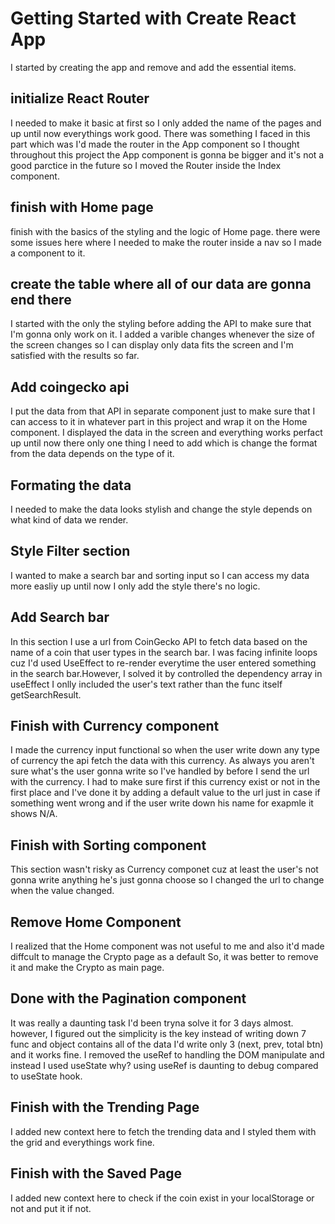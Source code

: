 # Getting Started with Create React App

I started by creating the app and remove and add the essential items.

## initialize React Router

I needed to make it basic at first so I only added the name of the pages and up until now everythings work good.
There was something I faced in this part which was I'd made the router in the App component so I thought throughout this project the App component is gonna be bigger and it's not a good parctice in the future so I moved the Router inside the Index component.

## finish with Home page

finish with the basics of the styling and the logic of Home page.
there were some issues here where I needed to make the router inside a nav so I made a component to it.

## create the table where all of our data are gonna end there

I started with the only the styling before adding the API to make sure that I'm gonna only work on it.
I added a varible changes whenever the size of the screen changes so I can display only data fits the screen and I'm satisfied with the results so far.

## Add coingecko api

I put the data from that API in separate component just to make sure that I can access to it in whatever part in this project and wrap it on the Home component.
I displayed the data in the screen and everything works perfact up until now there only one thing I need to add which is change the format from the data depends on the type of it.

## Formating the data 

I needed to make the data looks stylish and change the style depends on what kind of data we render.

## Style Filter section

I wanted to make a search bar and sorting input so I can access my data more easliy up until now I only add the style there's no logic.

## Add Search bar

In this section I use a url from CoinGecko API to fetch data based on the name of a coin that user types in the search bar.
I was facing infinite loops cuz I'd used UseEffect to re-render everytime the user entered something in the search bar.However, I solved it by controlled the dependency array in useEffect I onlly included the user's text rather than the func itself getSearchResult.

## Finish with Currency component

I made the currency input functional so when the user write down any type of currency the api fetch the data with this currency.
As always you aren't sure what's the user gonna write so I've handled by before I send the url with the currency. I had to make sure first if this currency exist or not in the first place and I've done it by adding a default value to the url just in case if something went wrong and if the user write down his name for exapmle it shows N/A.

## Finish with Sorting component

This section wasn't risky as Currency componet cuz at least the user's not gonna write anything he's just gonna choose so I changed the url to change when the value changed.

## Remove Home Component

I realized that the Home component was not useful to me and also it'd made diffcult to manage the Crypto page as a default So, it was better to remove it and make the Crypto as main page.

## Done with the Pagination component

It was really a daunting task I'd been tryna solve it for 3 days almost. however, I figured out the simplicity is the key instead of writing down 7 func and object contains all of the data I'd write only 3 (next, prev, total btn) and it works fine.
I removed the useRef to handling the DOM manipulate and instead I used useState why? using useRef is daunting to debug compared to useState hook.

## Finish with the Trending Page

I added new context here to fetch the trending data and I styled them with the grid and everythings work fine.

## Finish with the Saved Page

I added new context here to check if the coin exist in your localStorage or not and put it if not.